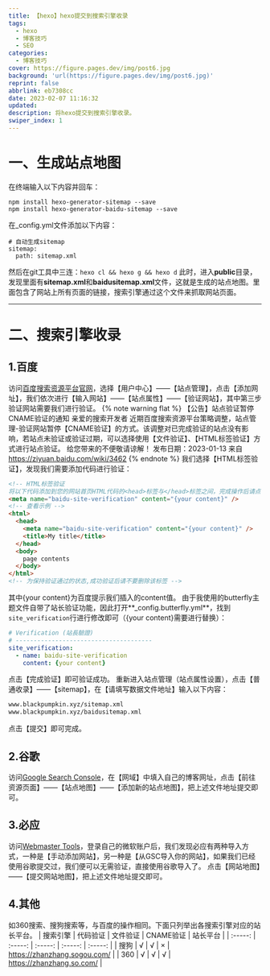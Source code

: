 ```yaml
---
title: 【hexo】hexo提交到搜索引擎收录
tags:
  - hexo
  - 博客技巧
  - SEO
categories:
  - 博客技巧
cover: https://figure.pages.dev/img/post6.jpg
background: 'url(https://figure.pages.dev/img/post6.jpg)'
reprint: false
abbrlink: eb7308cc
date: 2023-02-07 11:16:32
updated:
description: 将hexo提交到搜索引擎收录。
swiper_index: 1
---
```

# 一、生成站点地图
在终端输入以下内容并回车：
```shell
npm install hexo-generator-sitemap --save
npm install hexo-generator-baidu-sitemap --save
```
在_config.yml文件添加以下内容：
```
# 自动生成sitemap
sitemap:
  path: sitemap.xml
```
然后在git工具中三连：`hexo cl && hexo g && hexo d`
此时，进入**public**目录，发现里面有**sitemap.xml**和**baidusitemap.xml**文件，这就是生成的站点地图。里面包含了网站上所有页面的链接，搜索引擎通过这个文件来抓取网站页面。

---

# 二、搜索引擎收录
## 1.百度
访问[百度搜索资源平台官网](https://ziyuan.baidu.com/)，选择【用户中心】——【站点管理】，点击【添加网址】，我们依次进行【输入网站】——【站点属性】——【验证网站】，其中第三步验证网站需要我们进行验证。
{% note warning flat %}
【公告】站点验证暂停CNAME验证的通知
亲爱的搜索开发者
近期百度搜索资源平台策略调整，站点管理-验证网站暂停【CNAME验证】的方式。该调整对已完成验证的站点没有影响，若站点未验证或验证过期，可以选择使用【文件验证】、【HTML标签验证】方式进行站点验证。
给您带来的不便敬请谅解！
发布日期：2023-01-13
来自<https://ziyuan.baidu.com/wiki/3462>
{% endnote %}
我们选择【HTML标签验证】，发现我们需要添加代码进行验证：
```html
<!-- HTML标签验证
将以下代码添加到您的网站首页HTML代码的<head>标签与</head>标签之间，完成操作后请点击“验证”按钮。 -->
<meta name="baidu-site-verification" content="{your content}" />
<!-- 查看示例 -->
<html>
  <head>
    <meta name="baidu-site-verification" content="{your content}" />
    <title>My title</title>
  </head>
  <body>
    page contents
  </body>
</html>
<!-- 为保持验证通过的状态,成功验证后请不要删除该标签 -->
```
其中{your content}为百度提示我们插入的content值。
由于我使用的butterfly主题文件自带了站长验证功能，因此打开**_config.butterfly.yml**，找到`site_verification`行进行修改即可（{your content}需要进行替换）：
```yml
# Verification (站長驗證)
# --------------------------------------
site_verification:
  - name: baidu-site-verification
    content: {your content}
```
点击【完成验证】即可验证成功。
重新进入站点管理（站点属性设置），点击【普通收录】——【sitemap】，在【请填写数据文件地址】输入以下内容：
```txt
www.blackpumpkin.xyz/sitemap.xml
www.blackpumpkin.xyz/baidusitemap.xml
```
点击【提交】即可完成。

## 2.谷歌
访问[Google Search Console](https://search.google.com/search-console/welcome)，在【网域】中填入自己的博客网址，点击【前往资源页面】——【站点地图】——【添加新的站点地图】，把上述文件地址提交即可。

## 3.必应
访问[Webmaster Tools](https://www.bing.com/webmasters/about)，登录自己的微软账户后，我们发现必应有两种导入方式，一种是【手动添加网站】，另一种是【从GSC导入你的网站】，如果我们已经使用谷歌提交过，我们便可以无需验证，直接使用谷歌导入了。
点击【网站地图】——【提交网站地图】，把上述文件地址提交即可。

## 4.其他
如360搜索、搜狗搜索等，与百度的操作相同。下面只列举出各搜索引擎对应的站长平台。
| 搜索引擎 | 代码验证 | 文件验证 | CNAME验证 | 站长平台 |
| :-----: | :-----: | :-----: | :-----: | :-----: |
| 搜狗 | √ | √ | × | https://zhanzhang.sogou.com/ |
| 360 | √ | √ | √ | https://zhanzhang.so.com/ |